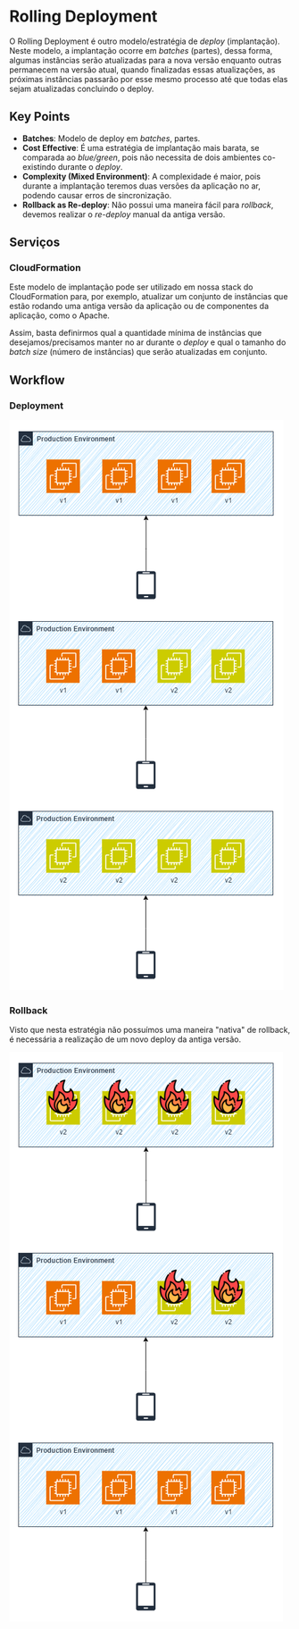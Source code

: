 # Rolling Deployment

O Rolling Deployment é outro modelo/estratégia de *deploy* (implantação). Neste modelo, a implantação ocorre em *batches* (partes), dessa forma, algumas instâncias serão atualizadas para a nova versão enquanto outras permanecem na versão atual, quando finalizadas essas atualizações, as próximas instâncias passarão por esse mesmo processo até que todas elas sejam atualizadas concluindo o deploy.

## Key Points

- **Batches**: Modelo de deploy em *batches*, partes.
- **Cost Effective**: É uma estratégia de implantação mais barata, se comparada ao *blue/green*, pois não necessita de dois ambientes co-existindo durante o *deploy*.
- **Complexity (Mixed Environment)**: A complexidade é maior, pois durante a implantação teremos duas versões da aplicação no ar, podendo causar erros de sincronização.
- **Rollback as Re-deploy**: Não possui uma maneira fácil para *rollback*, devemos realizar o *re-deploy* manual da antiga versão.

## Serviços

### CloudFormation

Este modelo de implantação pode ser utilizado em nossa stack do CloudFormation para, por exemplo, atualizar um conjunto de instâncias que estão rodando uma antiga versão da aplicação ou de componentes da aplicação, como o Apache.

Assim, basta definirmos qual a quantidade mínima de instâncias que desejamos/precisamos manter no ar durante o *deploy* e qual o tamanho do *batch size* (número de instâncias) que serão atualizadas em conjunto.

## Workflow

### Deployment

![rolling-deployments](../../../../../diagrams/rolling-deployment-drawio.png)

### Rollback

Visto que nesta estratégia não possuímos uma maneira "nativa" de rollback, é necessária a realização de um novo deploy da antiga versão.

![rolling-deployment-rollback](../../../../../diagrams/rolling-deployment-rollback-drawio.png)